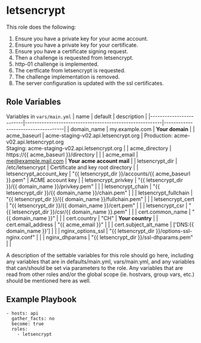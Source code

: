 letsencrypt
=========

This role does the following:

1. Ensure you have a private key for your acme account.
2. Ensure you have a private key for your certificate.
3. Ensure you have a certificate signing request.
4. Then a challenge is requested from letsencrypt.
5. http-01 challenge is implemented.
6. The certficate from letsencrypt is requested.
7. The challenge implementation is removed.
8. The server configuration is updated with the ssl certificates.

Role Variables
--------------

Variables in `vars/main.yml`
| name                    | default                                                 | description                        |
|-------------------------|---------------------------------------------------------|------------------------------------|
| domain_name             | my.example.com                                          | **Your domain**                    |
| acme_baseurl            | acme-staging-v02.api.letsencrypt.org                    | Production: acme-v02.api.letsencrypt.org </br> Staging: acme-staging-v02.api.letsencrypt.org |
| acme_directory          | https://{{ acme_baseurl }}/directory                    |                                    |
| acme_email              | me@example.mail.com                                     | **Your acme account mail**         |
| letsencrypt_dir         | /etc/letsencrypt                                        | Certificate and key root directory |
| letsencrypt_account_key | "{{ letsencrypt_dir }}/accounts/{{ acme_baseurl }}.pem" | ACME account key                   |
| letsencrypt_privkey     | "{{ letsencrypt_dir }}/{{ domain_name }}/privkey.pem"   |                                    |
| letsencrypt_chain       | "{{ letsencrypt_dir }}/{{ domain_name }}/chain.pem"     |                                    |
| letsencrypt_fullchain   | "{{ letsencrypt_dir }}/{{ domain_name }}/fullchain.pem" |                                    |
| letsencrypt_cert        | "{{ letsencrypt_dir }}/{{ domain_name }}/cert.pem"      |                                    |
| letsencrypt_csr         | "{{ letsencrypt_dir }}/csr/{{ domain_name }}.pem"       |                                    |
| cert.common_name        | "{{ domain_name }}"                                     |                                    |
| cert.country            | "CH"                                                    | **Your country**                   |
| cert.email_address      | "{{ acme_email }}"                                      |                                    |
| cert.subject_alt_name   | ['DNS:{{ domain_name }}']                               |                                    |
| nginx_options_ssl       | "{{ letsencrypt_dir }}/options-ssl-nginx.conf"          |                                    |
| nginx_dhparams          | "{{ letsencrypt_dir }}/ssl-dhparams.pem"                |                                    |


A description of the settable variables for this role should go here, including any variables that are in defaults/main.yml, vars/main.yml, and any variables that can/should be set via parameters to the role. Any variables that are read from other roles and/or the global scope (ie. hostvars, group vars, etc.) should be mentioned here as well.

Example Playbook
----------------

    - hosts: api
      gather_facts: no
      become: true
      roles:
        - letsencrypt
